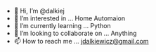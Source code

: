 - 👋 Hi, I’m @dalkiej
- 👀 I’m interested in ... Home Automaion
- 🌱 I’m currently learning ... Python
- 💞️ I’m looking to collaborate on ... Anything
- 📫 How to reach me ... jdalkiewicz@gmail.com

<!---
dalkiej/dalkiej is a ✨ special ✨ repository because its `README.md` (this file) appears on your GitHub profile.
You can click the Preview link to take a look at your changes.
--->
